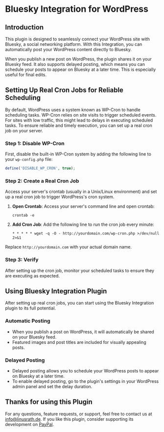 
# Bluesky Integration for WordPress

## Introduction

This plugin is designed to seamlessly connect your WordPress site with Bluesky, a social networking platform. With this Integration, you can automatically post your WordPress content directly to Bluesky.

When you publish a new post on WordPress, the plugin shares it on your Bluesky feed. It also supports delayed posting, which means you can schedule your posts to appear on Bluesky at a later time. This is especially useful for final edits.

## Setting Up Real Cron Jobs for Reliable Scheduling

By default, WordPress uses a system known as WP-Cron to handle scheduling tasks. WP-Cron relies on site visits to trigger scheduled events. For sites with low traffic, this might lead to delays in executing scheduled tasks. To ensure reliable and timely execution, you can set up a real cron job on your server.

### Step 1: Disable WP-Cron

First, disable the built-in WP-Cron system by adding the following line to your `wp-config.php` file:

```php
define('DISABLE_WP_CRON', true);
```

### Step 2: Create a Real Cron Job

Access your server's crontab (usually in a Unix/Linux environment) and set up a real cron job to trigger WordPress's cron system.

1. **Open Crontab**: Access your server's command line and open crontab:

   ```
   crontab -e
   ```

2. **Add Cron Job**: Add the following line to run the cron job every minute:

   ```
   * * * * * wget -q -O - http://yourdomain.com/wp-cron.php >/dev/null 2>&1
   ```

Replace `http://yourdomain.com` with your actual domain name.

### Step 3: Verify

After setting up the cron job, monitor your scheduled tasks to ensure they are executing as expected.

## Using Bluesky Integration Plugin

After setting up real cron jobs, you can start using the Bluesky Integration plugin to its full potential.

### Automatic Posting

- When you publish a post on WordPress, it will automatically be shared on your Bluesky feed.
- Featured images and post titles are included for visually appealing posts.

### Delayed Posting

- Delayed posting allows you to schedule your WordPress posts to appear on Bluesky at a later time.
- To enable delayed posting, go to the plugin's settings in your WordPress admin panel and set the delay duration.

## Thanks for using this Plugin
For any questions, feature requests, or support, feel free to contact us at info@linusrath.de. If you like this plugin, consider supporting its development on [PayPal](https://paypal.me/linusrath). 

